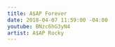 ```yaml
---
title: A$AP Forever
date: 2018-04-07 11:59:00 -04:00
youtube: BNzc6hG3yN4
artist: A$AP Rocky
---
```


